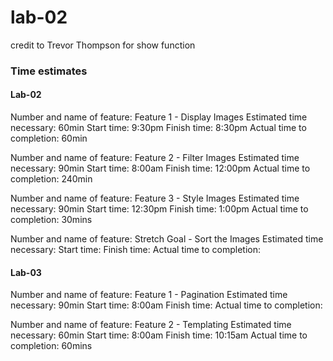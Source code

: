 # lab-02
credit to Trevor Thompson for show function
### Time estimates
#### Lab-02

Number and name of feature: Feature 1 - Display Images
Estimated time necessary: 60min
Start time: 9:30pm
Finish time: 8:30pm
Actual time to completion: 60min

Number and name of feature: Feature 2 - Filter Images
Estimated time necessary: 90min
Start time: 8:00am
Finish time: 12:00pm
Actual time to completion: 240min

Number and name of feature: Feature 3 - Style Images
Estimated time necessary: 90min
Start time: 12:30pm
Finish time: 1:00pm
Actual time to completion: 30mins

Number and name of feature: Stretch Goal - Sort the Images
Estimated time necessary: 
Start time: 
Finish time: 
Actual time to completion:

#### Lab-03
Number and name of feature: Feature 1 - Pagination
Estimated time necessary: 90min
Start time: 8:00am
Finish time: 
Actual time to completion:

Number and name of feature: Feature 2 - Templating
Estimated time necessary: 60min
Start time: 8:00am
Finish time: 10:15am
Actual time to completion: 60mins
